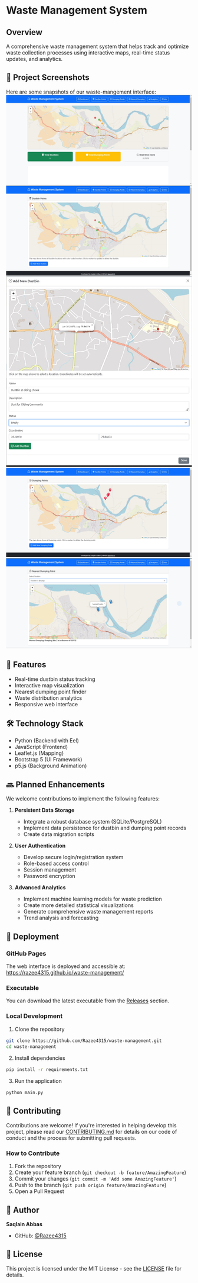 # Waste Management System

## Overview
A comprehensive waste management system that helps track and optimize waste collection processes using interactive maps, real-time status updates, and analytics.

## 📸 Project Screenshots
Here are some snapshots of our waste-mangement interface:
![Screenshot 1](/screenshots/1.jpg)
![Screenshot 2](/screenshots/2.jpg)
![Screenshot 3](/screenshots/3.jpg)
![Screenshot 4](/screenshots/4.jpg)
![Screenshot 5](/screenshots/5.jpg)


## 🚀 Features
- Real-time dustbin status tracking
- Interactive map visualization
- Nearest dumping point finder
- Waste distribution analytics
- Responsive web interface

## 🛠 Technology Stack
- Python (Backend with Eel)
- JavaScript (Frontend)
- Leaflet.js (Mapping)
- Bootstrap 5 (UI Framework)
- p5.js (Background Animation)

## 🔜 Planned Enhancements
We welcome contributions to implement the following features:

1. **Persistent Data Storage**
   - Integrate a robust database system (SQLite/PostgreSQL)
   - Implement data persistence for dustbin and dumping point records
   - Create data migration scripts

2. **User Authentication**
   - Develop secure login/registration system
   - Role-based access control
   - Session management
   - Password encryption

3. **Advanced Analytics**
   - Implement machine learning models for waste prediction
   - Create more detailed statistical visualizations
   - Generate comprehensive waste management reports
   - Trend analysis and forecasting

## 🚀 Deployment

### GitHub Pages
The web interface is deployed and accessible at: 
https://razee4315.github.io/waste-management/

### Executable
You can download the latest executable from the [Releases](https://github.com/Razee4315/waste-management/releases) section.

### Local Development
1. Clone the repository
```bash
git clone https://github.com/Razee4315/waste-management.git
cd waste-management
```

2. Install dependencies
```bash
pip install -r requirements.txt
```

3. Run the application
```bash
python main.py
```

## 🤝 Contributing
Contributions are welcome! If you're interested in helping develop this project, please read our [CONTRIBUTING.md](CONTRIBUTING.md) for details on our code of conduct and the process for submitting pull requests.

### How to Contribute
1. Fork the repository
2. Create your feature branch (`git checkout -b feature/AmazingFeature`)
3. Commit your changes (`git commit -m 'Add some AmazingFeature'`)
4. Push to the branch (`git push origin feature/AmazingFeature`)
5. Open a Pull Request

## 👥 Author
**Saqlain Abbas**
- GitHub: [@Razee4315](https://github.com/Razee4315)

## 📄 License
This project is licensed under the MIT License - see the [LICENSE](LICENSE) file for details.
